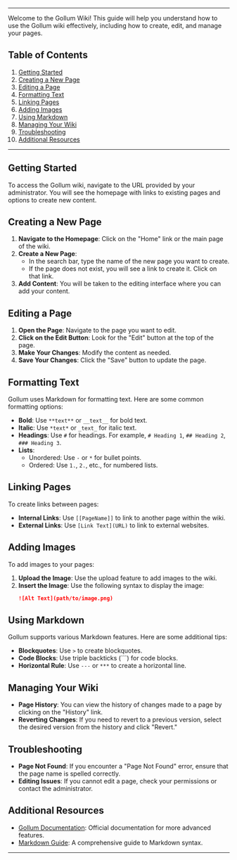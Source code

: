 
---

Welcome to the Gollum Wiki! This guide will help you understand how to use the Gollum wiki effectively, including how to create, edit, and manage your pages.

## Table of Contents
1. [Getting Started](#getting-started)
2. [Creating a New Page](#creating-a-new-page)
3. [Editing a Page](#editing-a-page)
4. [Formatting Text](#formatting-text)
5. [Linking Pages](#linking-pages)
6. [Adding Images](#adding-images)
7. [Using Markdown](#using-markdown)
8. [Managing Your Wiki](#managing-your-wiki)
9. [Troubleshooting](#troubleshooting)
10. [Additional Resources](#additional-resources)

---

## Getting Started

To access the Gollum wiki, navigate to the URL provided by your administrator. You will see the homepage with links to existing pages and options to create new content.

## Creating a New Page

1. **Navigate to the Homepage**: Click on the "Home" link or the main page of the wiki.
2. **Create a New Page**: 
   - In the search bar, type the name of the new page you want to create.
   - If the page does not exist, you will see a link to create it. Click on that link.
3. **Add Content**: You will be taken to the editing interface where you can add your content.

## Editing a Page

1. **Open the Page**: Navigate to the page you want to edit.
2. **Click on the Edit Button**: Look for the "Edit" button at the top of the page.
3. **Make Your Changes**: Modify the content as needed.
4. **Save Your Changes**: Click the "Save" button to update the page.

## Formatting Text

Gollum uses Markdown for formatting text. Here are some common formatting options:

- **Bold**: Use `**text**` or `__text__` for bold text.
- **Italic**: Use `*text*` or `_text_` for italic text.
- **Headings**: Use `#` for headings. For example, `# Heading 1`, `## Heading 2`, `### Heading 3`.
- **Lists**:
  - Unordered: Use `-` or `*` for bullet points.
  - Ordered: Use `1.`, `2.`, etc., for numbered lists.

## Linking Pages

To create links between pages:

- **Internal Links**: Use `[[PageName]]` to link to another page within the wiki.
- **External Links**: Use `[Link Text](URL)` to link to external websites.

## Adding Images

To add images to your pages:

1. **Upload the Image**: Use the upload feature to add images to the wiki.
2. **Insert the Image**: Use the following syntax to display the image:
   ```markdown
   ![Alt Text](path/to/image.png)
   ```

## Using Markdown

Gollum supports various Markdown features. Here are some additional tips:

- **Blockquotes**: Use `>` to create blockquotes.
- **Code Blocks**: Use triple backticks (```) for code blocks.
- **Horizontal Rule**: Use `---` or `***` to create a horizontal line.

## Managing Your Wiki

- **Page History**: You can view the history of changes made to a page by clicking on the "History" link.
- **Reverting Changes**: If you need to revert to a previous version, select the desired version from the history and click "Revert."

## Troubleshooting

- **Page Not Found**: If you encounter a "Page Not Found" error, ensure that the page name is spelled correctly.
- **Editing Issues**: If you cannot edit a page, check your permissions or contact the administrator.

## Additional Resources

- [Gollum Documentation](https://github.com/gollum/gollum/wiki): Official documentation for more advanced features.
- [Markdown Guide](https://www.markdownguide.org/): A comprehensive guide to Markdown syntax.

---

